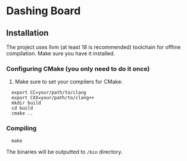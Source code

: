 # Dashing Board

## Installation

The project uses llvm (at least 18 is recommended) toolchain for offline compilation. Make sure you have it installed.

### Configuring CMake (you only need to do it once)

1. Make sure to set your compilers for CMake:

```shell
  export CC=your/path/to/clang
  export CXX=your/path/to/clang++
  mkdir build
  cd build
  cmake ..
```

### Compiling

```shell
  make
```

The binaries will be outputted to `/bin` directory.
